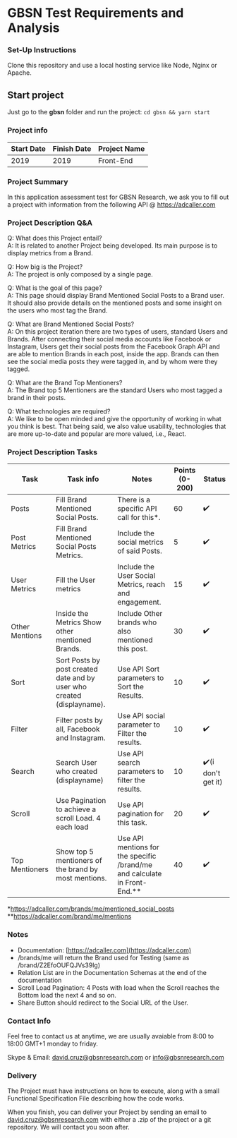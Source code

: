 # **GBSN Test Requirements and Analysis**

### Set-Up Instructions

Clone this repository and use a local hosting service like Node, Nginx or Apache.

## Start project

Just go to the **gbsn** folder and run the project:
`cd gbsn && yarn start`

### Project info

| Start Date | Finish Date | Project Name |
| --- | --- | --- |
| 2019 | 2019 | Front-End |

### Project Summary

In this application assessment test for GBSN Research, we ask you to fill out a project with information from the following API @ https://adcaller.com

### Project Description Q&A

Q: What does this Project entail?  
A: It is related to another Project being developed. Its main purpose is to display metrics from a Brand.

Q: How big is the Project?  
A: The project is only composed by a single page.

Q: What is the goal of this page?  
A: This page should display Brand Mentioned Social Posts to a Brand user. It should also provide details on the mentioned posts and some insight on the users who most tag the Brand.

Q: What are Brand Mentioned Social Posts?  
A: On this project iteration there are two types of users, standard Users and Brands. After connecting their social media accounts like Facebook or Instagram, Users get their social posts from the Facebook Graph API and are able to mention Brands in each post, inside the app. Brands can then see the social media posts they were tagged in, and by whom were they tagged.

Q: What are the Brand Top Mentioners?  
A: The Brand top 5 Mentioners are the standard Users who most tagged a brand in their posts.

Q: What technologies are required?  
A: We like to be open minded and give the opportunity of working in what you think is best. That being said, we also value usability, technologies that are more up-to-date and popular are more valued, i.e., React.

### Project Description Tasks

| Task | Task info | Notes | Points   (0-200) | Status |
| --- | --- | --- | --- | -- |
| Posts | Fill Brand Mentioned Social Posts. | There is a specific API call for this*.| 60 | :heavy_check_mark: |
| Post Metrics | Fill Brand Mentioned Social Posts Metrics. | Include the social metrics of said Posts. | 5 | :heavy_check_mark: |
| User Metrics | Fill the User metrics | Include the User Social Metrics, reach and engagement. | 15 | :heavy_check_mark: |
| Other Mentions | Inside the Metrics Show other mentioned Brands. | Include Other brands who also mentioned this post. | 30 | :heavy_check_mark: |
| Sort | Sort Posts by post created date and by user who created (displayname). | Use API Sort parameters to Sort the Results. | 10 |:heavy_check_mark:|
| Filter | Filter posts by all, Facebook and Instagram. | Use API social parameter to Filter the results. | 10 | :heavy_check_mark: |
| Search | Search User who created (displayname) | Use API search parameters to filter the results. | 10 |:heavy_check_mark:(i don't get it)|
| Scroll | Use Pagination to achieve a scroll Load. 4 each load| Use API pagination for this task. | 20 | :heavy_check_mark: |
| Top Mentioners  | Show top 5 mentioners of the brand by most mentions. | Use API mentions for the specific /brand/me and calculate in Front-End.** | 40 | :heavy_check_mark: |

*https://adcaller.com/brands/me/mentioned_social_posts    
**https://adcaller.com/brand/me/mentions


### Notes

- Documentation: [https://adcaller.com](https://adcaller.com)
- /brands/me  will return the Brand used for Testing (same as /brand/Z2EfoOUFQJVs39lg)
- Relation List are in the Documentation Schemas at the end of the documentation
- Scroll Load Pagination: 4 Posts with load when the Scroll reaches the Bottom load the next 4 and so on.
- Share Button should redirect to the Social URL of the User.

### Contact Info

Feel free to contact us at anytime, we are usually avaiable from 8:00 to 18:00 GMT+1 monday to friday.

Skype & Email: david.cruz@gbsnresearch.com or info@gbsnresearch.com

### Delivery

The Project must have instructions on how to execute, along with a small Functional Specification File describing how the code works.

When you finish, you can deliver your Project by sending an email to [david.cruz@gbsnresearch.com](mailto:david.cruz@gbsnresearch.com) with either a .zip of the project or a git repository. We will contact you soon after.